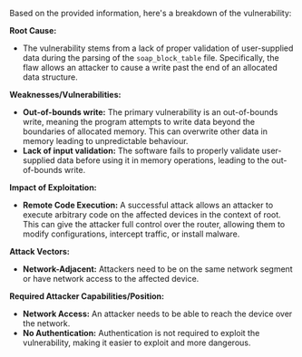 Based on the provided information, here's a breakdown of the vulnerability:

**Root Cause:**
- The vulnerability stems from a lack of proper validation of user-supplied data during the parsing of the `soap_block_table` file. Specifically, the flaw allows an attacker to cause a write past the end of an allocated data structure.

**Weaknesses/Vulnerabilities:**
- **Out-of-bounds write:** The primary vulnerability is an out-of-bounds write, meaning the program attempts to write data beyond the boundaries of allocated memory. This can overwrite other data in memory leading to unpredictable behaviour.
- **Lack of input validation:** The software fails to properly validate user-supplied data before using it in memory operations, leading to the out-of-bounds write.

**Impact of Exploitation:**
- **Remote Code Execution:** A successful attack allows an attacker to execute arbitrary code on the affected devices in the context of root. This can give the attacker full control over the router, allowing them to modify configurations, intercept traffic, or install malware.

**Attack Vectors:**
- **Network-Adjacent:** Attackers need to be on the same network segment or have network access to the affected device.

**Required Attacker Capabilities/Position:**
- **Network Access:** An attacker needs to be able to reach the device over the network.
- **No Authentication:**  Authentication is not required to exploit the vulnerability, making it easier to exploit and more dangerous.